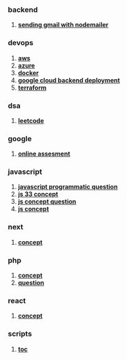 ### backend
1. **[sending gmail with nodemailer](backend/sending-gmail-with-nodemailer)**
  
### devops
1. **[aws](devops/aws)**
1. **[azure](devops/azure)**
1. **[docker](devops/docker)**
1. **[google cloud backend deployment](devops/google-cloud-backend-deployment)**
1. **[terraform](devops/terraform)**
  
### dsa
1. **[leetcode](dsa/leetcode)**
  
### google
1. **[online assesment](google/online-assesment)**
  
### javascript
1. **[javascript programmatic question](javascript/javascript-programmatic-question)**
1. **[js 33 concept](javascript/js-33-concept)**
1. **[js concept question](javascript/js-concept-question)**
1. **[js concept](javascript/js-concept)**
  
### next
1. **[concept](next/concept)**
  
### php
1. **[concept](php/concept)**
1. **[question](php/question)**
  
### react
1. **[concept](react/concept)**
  
### scripts
1. **[toc](scripts/toc)**
  